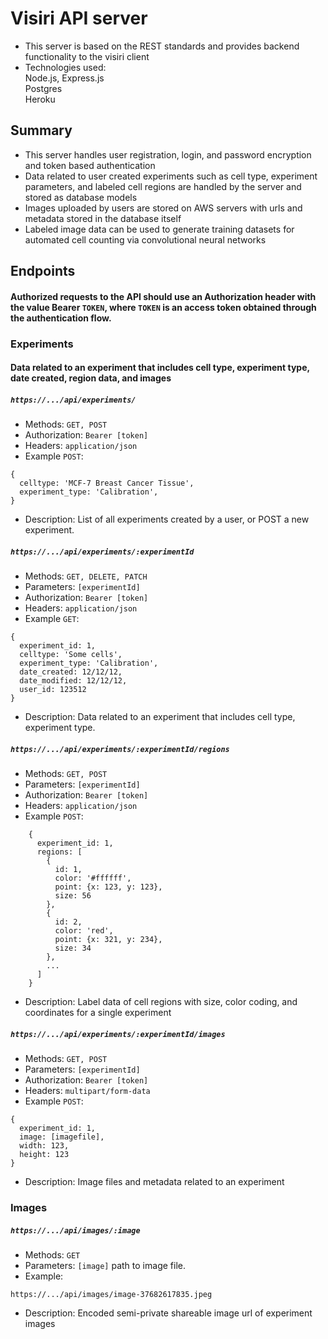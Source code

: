 # Visiri API server  
- This server is based on the REST standards and provides backend functionality to the visiri client  
- Technologies used:  
  Node.js, Express.js  
  Postgres  
  Heroku  
  
## Summary  
- This server handles user registration, login, and password encryption and token based authentication  
- Data related to user created experiments such as cell type, experiment parameters, and labeled cell regions are handled by the server and stored as database models  
- Images uploaded by users are stored on AWS servers with urls and metadata stored in the database itself  
- Labeled image data can be used to generate training datasets for automated cell counting via convolutional neural networks  

## Endpoints  

#### Authorized requests to the API should use an Authorization header with the value Bearer `TOKEN`, where `TOKEN` is an access token obtained through the authentication flow.  
  
### Experiments  
#### Data related to an experiment that includes cell type, experiment type, date created, region data, and images 

##### `https://.../api/experiments/`  
- Methods: `GET, POST`  
- Authorization: `Bearer [token]`  
- Headers: `application/json`  
- Example `POST`:  
```
{  
  celltype: 'MCF-7 Breast Cancer Tissue',  
  experiment_type: 'Calibration',
}  
```

- Description: List of all experiments created by a user, or POST a new experiment.

##### `https://.../api/experiments/:experimentId`  
- Methods: `GET, DELETE, PATCH`  
- Parameters: `[experimentId]`  
- Authorization: `Bearer [token]`  
- Headers: `application/json`  
- Example `GET`:  
```
{  
  experiment_id: 1,
  celltype: 'Some cells',  
  experiment_type: 'Calibration',
  date_created: 12/12/12,
  date_modified: 12/12/12,
  user_id: 123512
}  
```

- Description: Data related to an experiment that includes cell type, experiment type.  
  
##### `https://.../api/experiments/:experimentId/regions`  
- Methods: `GET, POST`  
- Parameters: `[experimentId]`  
- Authorization: `Bearer [token]`  
- Headers: `application/json`  
- Example `POST`:  
```
    {  
      experiment_id: 1,  
      regions: [  
        {  
          id: 1,  
          color: '#ffffff',  
          point: {x: 123, y: 123},  
          size: 56  
        },  
        {  
          id: 2,  
          color: 'red',  
          point: {x: 321, y: 234},  
          size: 34  
        },
        ...
      ]  
    }
```
- Description: Label data of cell regions with size, color coding, and coordinates for a single experiment  
  
##### `https://.../api/experiments/:experimentId/images`  
- Methods: `GET, POST`  
- Parameters: `[experimentId]`  
- Authorization: `Bearer [token]`  
- Headers: `multipart/form-data`
- Example `POST`:  
```
{
  experiment_id: 1,
  image: [imagefile],
  width: 123,
  height: 123
}
```
- Description: Image files and metadata related to an experiment  
  
### Images  
##### `https://.../api/images/:image`  
- Methods: `GET`  
- Parameters: `[image]` path to image file.  
- Example:  
```
https://.../api/images/image-37682617835.jpeg
```
- Description: Encoded semi-private shareable image url of experiment images
  
